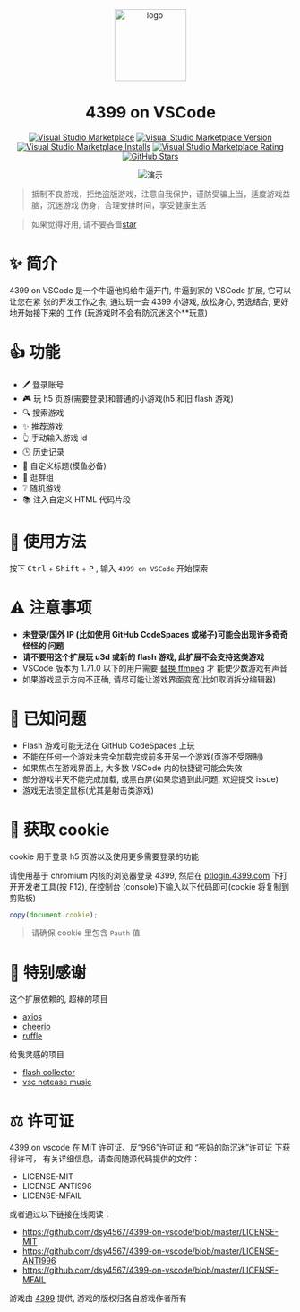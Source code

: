 <div align="center">

<img width="128" src="https://dsy4567.github.io/icon.png" alt="logo" title="logo" />

<h1 align="center">4399 on VSCode</h1>

[![Visual Studio Marketplace](https://img.shields.io/badge/Visual%20Studio-Marketplace-007acc.svg?style=flat-square)](https://marketplace.visualstudio.com/items?itemName=dsy4567.4399-on-vscode)
[![Visual Studio Marketplace Version](https://img.shields.io/visual-studio-marketplace/v/dsy4567.4399-on-vscode.svg?style=flat-square)](https://marketplace.visualstudio.com/items?itemName=dsy4567.4399-on-vscode)
[![Visual Studio Marketplace Installs](https://img.shields.io/visual-studio-marketplace/i/dsy4567.4399-on-vscode.svg?style=flat-square)](https://marketplace.visualstudio.com/items?itemName=dsy4567.4399-on-vscode)
[![Visual Studio Marketplace Rating](https://img.shields.io/visual-studio-marketplace/stars/dsy4567.4399-on-vscode.svg?style=flat-square)](https://marketplace.visualstudio.com/items?itemName=dsy4567.4399-on-vscode)
[![GitHub Stars](https://img.shields.io/github/stars/dsy4567/4399-on-vscode.svg?style=flat-square)](https://github.com/dsy4567/4399-on-vscode)

<img src="https://dsy4567.github.io/4-o-v.gif" alt="演示" title="演示" />
</div>

> 抵制不良游戏，拒绝盗版游戏，注意自我保护，谨防受骗上当，适度游戏益脑，沉迷游戏
> 伤身，合理安排时间，享受健康生活

> 如果觉得好用, 请不要吝啬[star](https://github.com/dsy4567/4399-on-vscode)

# ✨ 简介

4399 on VSCode 是一个牛逼他妈给牛逼开门, 牛逼到家的 VSCode 扩展, 它可以让您在紧
张的开发工作之余, 通过玩一会 4399 小游戏, 放松身心, 劳逸结合, 更好地开始接下来的
工作 (玩游戏时不会有防沉迷这个\*\*玩意)

# 👍 功能

-   🖊 登录账号
-   🎮 玩 h5 页游(需要登录)和普通的小游戏(h5 和旧 flash 游戏)
-   🔍 搜索游戏
-   ✨ 推荐游戏
-   👆 手动输入游戏 id
-   🕒 历史记录
-   🔧 自定义标题(摸鱼必备)
-   💬 逛群组
-   ❔ 随机游戏
-   📚 注入自定义 HTML 代码片段

# 🔨 使用方法

按下 <kbd>Ctrl</kbd> + <kbd>Shift</kbd> + <kbd>P</kbd> , 输入 `4399 on VSCode`
开始探索

# ⚠️ 注意事项

-   **未登录/国外 IP (比如使用 GitHub CodeSpaces 或梯子)可能会出现许多奇奇怪怪的
    问题**
-   **请不要用这个扩展玩 u3d 或新的 flash 游戏, 此扩展不会支持这类游戏**
-   VSCode 版本为 1.71.0 以下的用户需要
    [替换 ffmpeg](https://github.com/nondanee/vsc-netease-music#requirement) 才
    能使少数游戏有声音
-   如果游戏显示方向不正确, 请尽可能让游戏界面变宽(比如取消拆分编辑器)

# 📢 已知问题

-   Flash 游戏可能无法在 GitHub CodeSpaces 上玩
-   不能在任何一个游戏未完全加载完成前多开另一个游戏(页游不受限制)
-   如果焦点在游戏界面上, 大多数 VSCode 内的快捷键可能会失效
-   部分游戏半天不能完成加载, 或黑白屏(如果您遇到此问题, 欢迎提交 issue)
-   游戏无法锁定鼠标(尤其是射击类游戏)

# 🍪 获取 cookie

cookie 用于登录 h5 页游以及使用更多需要登录的功能

请使用基于 chromium 内核的浏览器登录 4399, 然后在
[ptlogin.4399.com](https://ptlogin.4399.com) 下打开开发者工具(按 F12), 在控制台
(console)下输入以下代码即可(cookie 将复制到剪贴板)

```javascript
copy(document.cookie);
```

> 请确保 cookie 里包含 `Pauth` 值

# 🤝 特别感谢

这个扩展依赖的, 超棒的项目

-   [axios](https://github.com/axios/axios)
-   [cheerio](https://github.com/cheeriojs/cheerio)
-   [ruffle](https://github.com/ruffle-rs/ruffle)

给我灵感的项目

-   [flash collector](https://github.com/cnotech/flash-collector)
-   [vsc netease music](https://github.com/nondanee/vsc-netease-music)

# ⚖️ 许可证

4399 on vscode 在 MIT 许可证、反“996”许可证 和 “死妈的防沉迷”许可证 下获得许可，
有关详细信息，请查阅随源代码提供的文件：

-   LICENSE-MIT
-   LICENSE-ANTI996
-   LICENSE-MFAIL

或者通过以下链接在线阅读：

-   https://github.com/dsy4567/4399-on-vscode/blob/master/LICENSE-MIT
-   https://github.com/dsy4567/4399-on-vscode/blob/master/LICENSE-ANTI996
-   https://github.com/dsy4567/4399-on-vscode/blob/master/LICENSE-MFAIL

游戏由 [4399](http://www.4399.com) 提供, 游戏的版权归各自游戏作者所有
